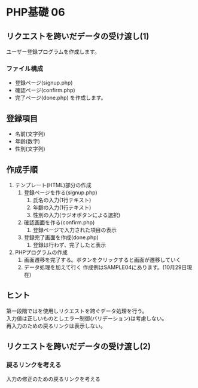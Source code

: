 # PHP基礎 06
## リクエストを跨いだデータの受け渡し(1)
ユーザー登録プログラムを作成します。
### ファイル構成
- 登録ページ(signup.php)
- 確認ページ(confirm.php)
- 完了ページ(done.php)
を作成します。
## 登録項目
- 名前(文字列)
- 年齢(数字)
- 性別(文字列)
## 作成手順
1. テンプレート(HTML)部分の作成  
    1. 登録ページを作る(signup.php)  
        1. 氏名の入力(1行テキスト)
        1. 年齢の入力(1行テキスト)
        1. 性別の入力(ラジオボタンによる選択)
    1. 確認画面を作る(confirm.php)
        1. 登録ページで入力された項目の表示
    1. 登録完了画面を作成(done.php)
        1. 登録は行わず、完了したと表示
1. PHPプログラムの作成  
    1. 画面遷移を完了する。ボタンをクリックすると画面が遷移していく
    1. データ処理を加えて行く
作成例はSAMPLE04にあります。(10月29日現在)

## ヒント
第一段階では<input type="hidden">を使用しリクエストを跨ぐデータ処理を行う。  
入力値は正しいものとしエラー制御(バリデーション)は考慮しない。  
再入力のための戻るリンクは表示しない。  

## リクエストを跨いだデータの受け渡し(2)
### 戻るリンクを考える
入力の修正のための戻るリンクを考える